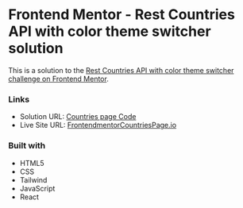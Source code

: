 # Frontend Mentor - Rest Countries API with color theme switcher solution

This is a solution to the [Rest Countries API with color theme switcher challenge on Frontend Mentor](https://www.frontendmentor.io/challenges/rest-countries-api-with-color-theme-switcher-5cacc469fec04111f7b848ca).

### Links

- Solution URL: [Countries page Code](https://github.com/Arth97/frontendmentor-countries-page-color-theme-switcher)
- Live Site URL: [FrontendmentorCountriesPage.io](https://arth97.github.io/frontendmentor-countries-page-color-theme-switcher)

### Built with

- HTML5
- CSS
- Tailwind
- JavaScript
- React
